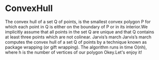 # ConvexHull
The convex hull of a set Q of points, is the smallest convex
polygon P for which each point in Q is either on the boundary of P or in its
interior.We implicitly assume that all points in the set Q are unique and that Q contains at
least three points which are not colinear. 
Jarvis’s march
Jarvis’s march computes the convex hull of a set Q of points by a technique known
as package wrapping (or gift wrapping). The algorithm runs in time O(nh),
where h is the number of vertices of our polygon
Okey.Let's enjoy it! 

